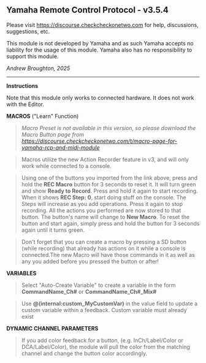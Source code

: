## Yamaha Remote Control Protocol - v3.5.4

Please visit https://discourse.checkcheckonetwo.com for help, discussions, suggestions, etc.

This module is not developed by Yamaha and as such Yamaha accepts no liability for the usage of this module. Yamaha also has no responsibility to support this module.

_Andrew Broughton, 2025_

---

**Instructions**

Note that this module only works to connected hardware. It does not work with the Editor.

**MACROS** ("Learn" Function)

> _Macro Preset is not available in this version, so please download the Macro Button page from https://discourse.checkcheckonetwo.com/t/macro-page-for-yamaha-rcp-and-midi-module_

> Macros utilize the new Action Recorder feature in v3, and will only work while connected to a console.

> Using one of the buttons you imported from the link above, press and hold the **REC Macro** button for 3 seconds to reset it. It will turn green and show **Ready to Record**. Press and hold it again to start recording. When it shows **REC Step: 0**, start doing stuff on the console. The Steps will increase as you add operations. Press it again to stop recording. All the actions you performed are now stored to that button. The button's name will change to **New Macro**. To reset the button and start again, simply press and hold the button for 3 seconds again until it turns green.

> Don't forget that you can create a macro by pressing a SD button (while recording) that already has actions on it while a console is connected.The new Macro will have those commands in it as well as any you added before you pressed the button or after!

**VARIABLES**

> Select "Auto-Create Variable" to create a variable in the form **CommandName_Ch#** or **CommandName_Ch#\_Mix#**

> Use **@(internal:custom_MyCustomVar)** in the value field to update a custom variable within a feedback. Custom variable must already exist

**DYNAMIC CHANNEL PARAMETERS**

> If you add color feedback for a button, (e.g. InCh/Label/Color or DCA/Label/Color), the module will pull the color from the matching channel and change the button color accordingly.
